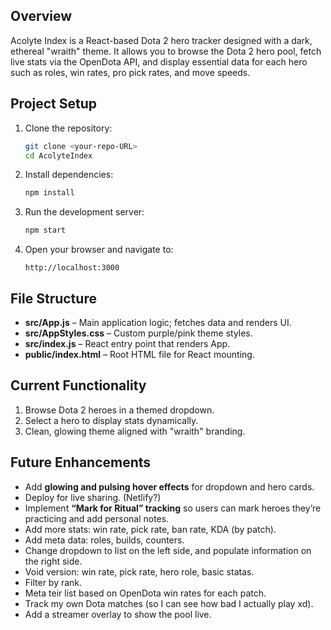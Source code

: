 ## Overview
Acolyte Index is a React-based Dota 2 hero tracker designed with a dark, ethereal "wraith" theme. It allows you to browse the Dota 2 hero pool, fetch live stats via the OpenDota API, and display essential data for each hero such as roles, win rates, pro pick rates, and move speeds.

## Project Setup
1. Clone the repository:
   ```bash
   git clone <your-repo-URL>
   cd AcolyteIndex
   ```
2. Install dependencies:
   ```bash
   npm install
   ```
3. Run the development server:
   ```bash
   npm start
   ```
4. Open your browser and navigate to:
   ```
   http://localhost:3000
   ```

## File Structure
- **src/App.js** – Main application logic; fetches data and renders UI.
- **src/AppStyles.css** – Custom purple/pink theme styles.
- **src/index.js** – React entry point that renders App.
- **public/index.html** – Root HTML file for React mounting.

## Current Functionality
1. Browse Dota 2 heroes in a themed dropdown.
2. Select a hero to display stats dynamically.
3. Clean, glowing theme aligned with "wraith" branding.

## Future Enhancements
- Add **glowing and pulsing hover effects** for dropdown and hero cards.
- Deploy for live sharing. (Netlify?)
- Implement **“Mark for Ritual” tracking** so users can mark heroes they’re practicing and add personal notes.
- Add more stats: win rate, pick rate, ban rate, KDA (by patch).
- Add meta data: roles, builds, counters.
- Change dropdown to list on the left side, and populate information on the right side.
- Void version: win rate, pick rate, hero role, basic statas.
- Filter by rank.
- Meta teir list based on OpenDota win rates for each patch.
- Track my own Dota matches (so I can see how bad I actually play xd).
- Add a streamer overlay to show the pool live.